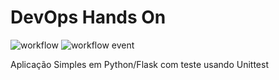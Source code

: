 # DevOps Hands On

![workflow](https://github.com/atarruda/devopslab/actions/workflows/pipeline.yml/badge.svg)
![workflow event](https://github.com/atarruda/devopslab/actions/workflows/pipeline.yml/badge.svg?event=push)

Aplicação Simples em Python/Flask com teste usando Unittest